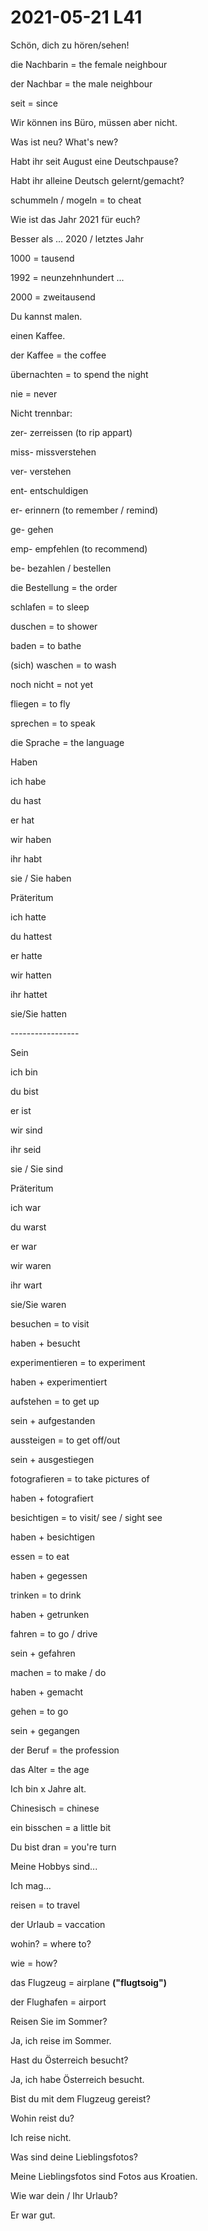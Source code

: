 # 2021-05-21 L41

Schön, dich zu hören/sehen! 

die Nachbarin = the female neighbour 

der Nachbar = the male neighbour 

seit = since 

Wir können ins Büro, müssen aber nicht. 

Was ist neu? What's new? 

Habt ihr seit August eine Deutschpause? 

Habt ihr alleine Deutsch gelernt/gemacht? 

schummeln / mogeln = to cheat 

Wie ist das Jahr 2021 für euch? 

Besser als ... 2020 / letztes Jahr 

1000 = tausend 

1992 = neunzehnhundert ... 

2000 = zweitausend 

Du kannst malen. 

einen Kaffee.

der Kaffee = the coffee

übernachten = to spend the night 

nie = never 

Nicht trennbar: 

  

zer- zerreissen (to rip appart)

miss- missverstehen

ver- verstehen

ent- entschuldigen

er- erinnern (to remember / remind)

ge- gehen 

emp- empfehlen (to recommend) 

be- bezahlen / bestellen 

die Bestellung = the order 

schlafen = to sleep 

duschen = to shower 

baden = to bathe 

(sich) waschen = to wash

noch nicht = not yet

fliegen = to fly

sprechen = to speak 

die Sprache = the language

Haben 

ich habe

du hast

er hat

wir haben

ihr habt

sie / Sie haben

Präteritum

ich hatte

du hattest

er hatte

wir hatten

ihr hattet

sie/Sie hatten

\-----------------

Sein

ich bin

du bist

er ist

wir sind

ihr seid 

sie / Sie sind

Präteritum

ich war

du warst

er war 

wir waren

ihr wart

sie/Sie waren

besuchen = to visit

haben + besucht

experimentieren = to experiment

haben + experimentiert

aufstehen = to get up

sein + aufgestanden 

aussteigen = to get off/out 

sein + ausgestiegen 

fotografieren = to take pictures of

haben + fotografiert

besichtigen = to visit/ see / sight see 

haben + besichtigen 

essen = to eat

haben + gegessen 

trinken = to drink 

haben + getrunken 

fahren = to go / drive

sein + gefahren

machen = to make / do 

haben + gemacht 

gehen = to go 

sein + gegangen

der Beruf = the profession 

das Alter = the age 

Ich bin x Jahre alt. 

Chinesisch = chinese

ein bisschen = a little bit 

Du bist dran = you're turn 

Meine Hobbys sind... 

Ich mag... 

reisen = to travel 

der Urlaub = vaccation 

wohin? = where to?

wie = how?

das Flugzeug = airplane **("flugtsoig")**

der Flughafen = airport

Reisen Sie im Sommer?

Ja, ich reise im Sommer. 

Hast du Österreich besucht? 

Ja, ich habe Österreich besucht. 

Bist du mit dem Flugzeug gereist?

Wohin reist du? 

Ich reise nicht. 

Was sind deine Lieblingsfotos? 

Meine Lieblingsfotos sind Fotos aus Kroatien. 

Wie war dein / Ihr Urlaub? 

Er war gut. 